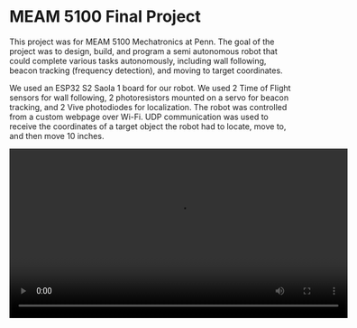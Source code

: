 # MEAM 5100 Final Project

This project was for MEAM 5100 Mechatronics at Penn. The goal of the project was to design, build, and program a semi autonomous robot that could complete various tasks autonomously, 
including wall following, beacon tracking (frequency detection), and moving to target coordinates. 

We used an ESP32 S2 Saola 1 board for our robot. We used 2 Time of Flight sensors for wall following, 2 photoresistors mounted on a servo for beacon tracking, and 2 Vive photodiodes 
for localization. The robot was controlled from a custom webpage over Wi-Fi. UDP communication was used to receive the coordinates of a target object the robot had to locate, move to, 
and then move 10 inches.

<video src="https://drive.google.com/uc?id=1YkIFjRe0YPl5AZdIKdeFspM_RymJJNJw" controls width="600"></video>


